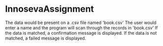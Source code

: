 # InnosevaAssignment
The data would be present on a .csv file named 'book.csv'
The user would enter a name and the program will scan through the records in 'book.csv'
If the data is matched, a confirmation message is displayed.
If the data is not matched, a failed message is displayed.
